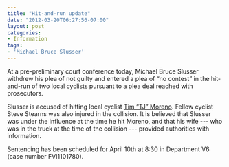 ```yaml
---
title: "Hit-and-run update"
date: "2012-03-20T06:27:56-07:00"
layout: post
categories:
- Information
tags:
- 'Michael Bruce Slusser'
---
```


At a pre-preliminary court conference today, Michael Bruce Slusser withdrew his plea of not guilty and entered a plea of “no contest” in the hit-and-run of two local cyclists pursuant to a plea deal reached with prosecutors.  
  
Slusser is accused of hitting local cyclist [Tim “TJ” Moreno](/2011/06/hit-and-run-on-apple-valley-road/ "Hit-and-run on Apple Valley Road"). Fellow cyclist Steve Stearns was also injured in the collision. It is believed that Slusser was under the influence at the time he hit Moreno, and that his wife --- who was in the truck at the time of the collision --- provided authorities with information.

Sentencing has been scheduled for April 10th at 8:30 in Department V6 (case number FVI1101780).